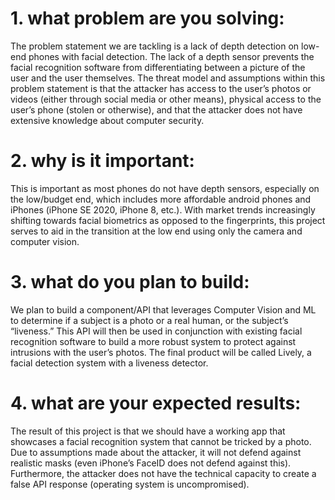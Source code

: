 # 1. what problem are you solving:

The problem statement we are tackling is a lack of depth detection on low-end phones with facial detection. The lack of a depth sensor prevents the facial recognition software from differentiating between a picture of the user and the user themselves. The threat model and assumptions within this problem statement is that the attacker has access to the user’s photos or videos (either through social media or other means), physical access to the user’s phone (stolen or otherwise), and that the attacker does not have extensive knowledge about computer security.

# 2. why is it important:

This is important as most phones do not have depth sensors, especially on the low/budget end, which includes more affordable android phones and iPhones (iPhone SE 2020, iPhone 8, etc.). With market trends increasingly shifting towards facial biometrics as opposed to the fingerprints, this project serves to aid in the transition at the low end using only the camera and computer vision.

# 3. what do you plan to build:

We plan to build a component/API that leverages Computer Vision and ML to determine if a subject is a photo or a real human, or the subject’s “liveness.” This API will then be used in conjunction with existing facial recognition software to build a more robust system to protect against intrusions with the user’s photos. The final product will be called Lively, a facial detection system with a liveness detector.

# 4. what are your expected results:

The result of this project is that we should have a working app that showcases a facial recognition system that cannot be tricked by a photo. Due to assumptions made about the attacker, it will not defend against realistic masks (even iPhone’s FaceID does not defend against this). Furthermore, the attacker does not have the technical capacity to create a false API response (operating system is uncompromised). 
